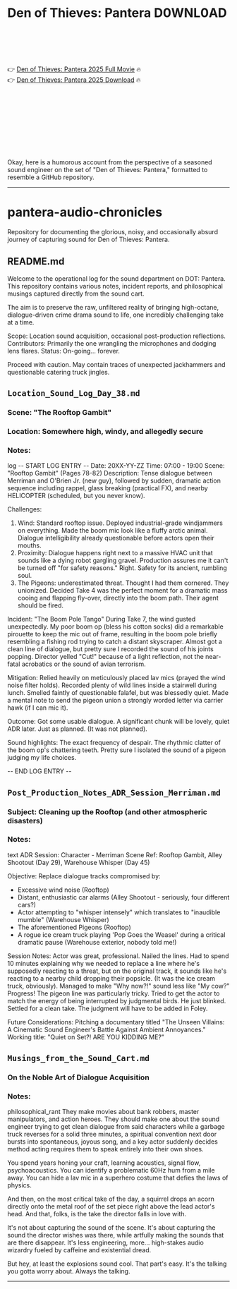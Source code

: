 # Den of Thieves: Pantera D0WNL0AD

<br><br><br><br>


👉 <a href="https://Edward-tingsponerrya1983.github.io/kjaltroymm/">Den of Thieves: Pantera 2025 Full Movie</a> 🔥
<br>
👉 <a href="https://Edward-tingsponerrya1983.github.io/kjaltroymm/">Den of Thieves: Pantera 2025 Download</a> 🔥


<br><br><br><br><br><br><br><br>


Okay, here is a humorous account from the perspective of a seasoned sound engineer on the set of "Den of Thieves: Pantera," formatted to resemble a GitHub repository.

---

# pantera-audio-chronicles

Repository for documenting the glorious, noisy, and occasionally absurd journey of capturing sound for Den of Thieves: Pantera.

## README.md

Welcome to the operational log for the sound department on DOT: Pantera. This repository contains various notes, incident reports, and philosophical musings captured directly from the sound cart.

The aim is to preserve the raw, unfiltered reality of bringing high-octane, dialogue-driven crime drama sound to life, one incredibly challenging take at a time.

   Scope: Location sound acquisition, occasional post-production reflections.
   Contributors: Primarily the one wrangling the microphones and dodging lens flares.
   Status: On-going... forever.

Proceed with caution. May contain traces of unexpected jackhammers and questionable catering truck jingles.

## `Location_Sound_Log_Day_38.md`

### Scene: "The Rooftop Gambit"

### Location: Somewhere high, windy, and allegedly secure

### Notes:

log
-- START LOG ENTRY --
Date: 20XX-YY-ZZ
Time: 07:00 - 19:00
Scene: "Rooftop Gambit" (Pages 78-82)
Description: Tense dialogue between Merriman and O'Brien Jr. (new guy), followed by sudden, dramatic action sequence including rappel, glass breaking (practical FX), and nearby HELICOPTER (scheduled, but you never know).

Challenges:
1.  Wind: Standard rooftop issue. Deployed industrial-grade windjammers on everything. Made the boom mic look like a fluffy arctic animal. Dialogue intelligibility already questionable before actors open their mouths.
2.  Proximity: Dialogue happens right next to a massive HVAC unit that sounds like a dying robot gargling gravel. Production assures me it can't be turned off "for safety reasons." Right. Safety for its ancient, rumbling soul.
3.  The Pigeons: underestimated threat. Thought I had them cornered. They unionized. Decided Take 4 was the perfect moment for a dramatic mass cooing and flapping fly-over, directly into the boom path. Their agent should be fired.

Incident: "The Boom Pole Tango"
During Take 7, the wind gusted unexpectedly. My poor boom op (bless his cotton socks) did a remarkable pirouette to keep the mic out of frame, resulting in the boom pole briefly resembling a fishing rod trying to catch a distant skyscraper. Almost got a clean line of dialogue, but pretty sure I recorded the sound of his joints popping. Director yelled "Cut!" because of a light reflection, not the near-fatal acrobatics or the sound of avian terrorism.

Mitigation:
   Relied heavily on meticulously placed lav mics (prayed the wind noise filter holds).
   Recorded plenty of wild lines inside a stairwell during lunch. Smelled faintly of questionable falafel, but was blessedly quiet.
   Made a mental note to send the pigeon union a strongly worded letter via carrier hawk (if I can mic it).

Outcome: Got some usable dialogue. A significant chunk will be lovely, quiet ADR later. Just as planned. (It was not planned).

Sound highlights:
   The exact frequency of despair.
   The rhythmic clatter of the boom op's chattering teeth.
   Pretty sure I isolated the sound of a pigeon judging my life choices.

-- END LOG ENTRY --


## `Post_Production_Notes_ADR_Session_Merriman.md`

### Subject: Cleaning up the Rooftop (and other atmospheric disasters)

### Notes:

text
ADR Session: Character - Merriman
Scene Ref: Rooftop Gambit, Alley Shootout (Day 29), Warehouse Whisper (Day 45)

Objective: Replace dialogue tracks compromised by:
- Excessive wind noise (Rooftop)
- Distant, enthusiastic car alarms (Alley Shootout - seriously, four different cars?)
- Actor attempting to "whisper intensely" which translates to "inaudible mumble" (Warehouse Whisper)
- The aforementioned Pigeons (Rooftop)
- A rogue ice cream truck playing 'Pop Goes the Weasel' during a critical dramatic pause (Warehouse exterior, nobody told me!)

Session Notes:
Actor was great, professional. Nailed the lines.
Had to spend 10 minutes explaining why we needed to replace a line where he's supposedly reacting to a threat, but on the original track, it sounds like he's reacting to a nearby child dropping their popsicle. (It was the ice cream truck, obviously).
Managed to make "Why now?!" sound less like "My cow?" Progress!
The pigeon line was particularly tricky. Tried to get the actor to match the energy of being interrupted by judgmental birds. He just blinked. Settled for a clean take. The judgment will have to be added in Foley.

Future Considerations:
Pitching a documentary titled "The Unseen Villains: A Cinematic Sound Engineer's Battle Against Ambient Annoyances." Working title: "Quiet on Set?! ARE YOU KIDDING ME?"


## `Musings_from_the_Sound_Cart.md`

### On the Noble Art of Dialogue Acquisition

### Notes:

philosophical_rant
They make movies about bank robbers, master manipulators, and action heroes. They should make one about the sound engineer trying to get clean dialogue from said characters while a garbage truck reverses for a solid three minutes, a spiritual convention next door bursts into spontaneous, joyous song, and a key actor suddenly decides method acting requires them to speak entirely into their own shoes.

You spend years honing your craft, learning acoustics, signal flow, psychoacoustics. You can identify a problematic 60Hz hum from a mile away. You can hide a lav mic in a superhero costume that defies the laws of physics.

And then, on the most critical take of the day, a squirrel drops an acorn directly onto the metal roof of the set piece right above the lead actor's head. And that, folks, is the take the director falls in love with.

It's not about capturing the sound of the scene. It's about capturing the sound the director wishes was there, while artfully making the sounds that are there disappear. It's less engineering, more... high-stakes audio wizardry fueled by caffeine and existential dread.

But hey, at least the explosions sound cool. That part's easy. It's the talking you gotta worry about. Always the talking.



---

